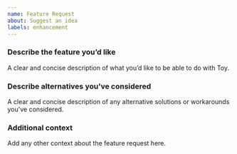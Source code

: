 ```yaml
---
name: Feature Request
about: Suggest an idea
labels: enhancement
---
```


### Describe the feature you’d like

A clear and concise description of what you’d like to be able to do with Toy.

### Describe alternatives you've considered

A clear and concise description of any alternative solutions or workarounds you've considered.

### Additional context

Add any other context about the feature request here.